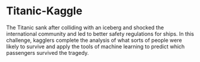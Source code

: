 # Titanic-Kaggle
The Titanic sank after colliding with an iceberg and shocked the international community and led to better safety regulations for ships. 
In this challenge, kagglers complete the analysis of what sorts of people were likely to survive and apply the tools of machine learning to predict which passengers survived the tragedy. 
